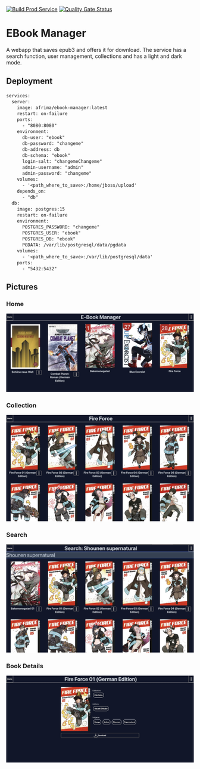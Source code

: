 [![Build Prod Service](https://github.com/mathieu-keller/Ebook-Manager/actions/workflows/build_prod_service.yml/badge.svg)](https://github.com/mathieu-keller/Ebook-Manager/actions/workflows/build_prod_service.yml)
[![Quality Gate Status](https://sonarcloud.io/api/project_badges/measure?project=Ebook-Manager&branch=main&metric=alert_status)](https://sonarcloud.io/summary/overall?id=Ebook-Manager&branch=main)

# EBook Manager

A webapp that saves epub3 and offers it for download.
The service has a search function, user management, collections and has a light and dark mode. 

## Deployment

```
services:
  server:
    image: afrima/ebook-manager:latest
    restart: on-failure
    ports:
      - "8080:8080"
    environment:
      db-user: "ebook"
      db-password: "changeme"
      db-address: db
      db-schema: "ebook"
      login-salt: "changemeChangeme"
      admin-username: "admin"
      admin-password: "changeme"
    volumes:
      - '<path_where_to_save>:/home/jboss/upload'
    depends_on:
      - "db"
  db:
    image: postgres:15
    restart: on-failure
    environment:
      POSTGRES_PASSWORD: "changeme"
      POSTGRES_USER: "ebook"
      POSTGRES_DB: "ebook"
      PGDATA: /var/lib/postgresql/data/pgdata
    volumes:
      - '<path_where_to_save>:/var/lib/postgresql/data'
    ports:
      - "5432:5432"
```

## Pictures
### Home
![Home](./examples/home.jpg)
### Collection
![Collection](./examples/collection.jpg)
### Search
![Search](./examples/search.jpg)
### Book Details
![Book Details](./examples/book_details.jpg)